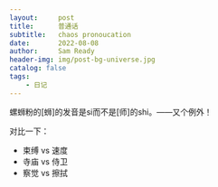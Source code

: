 ```yaml
---
layout:     post
title:      普通话
subtitle:   chaos pronoucation
date:       2022-08-08
author:     Sam Ready
header-img: img/post-bg-universe.jpg
catalog: false
tags:
    - 日记
---
```


螺蛳粉的[蛳]的发音是si而不是[师]的shi。——又个例外！

对比一下：

- 束缚 vs 速度
- 寺庙 vs 侍卫
- 察觉 vs 擦拭
